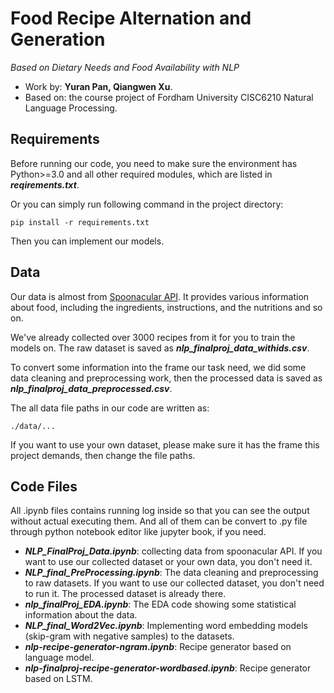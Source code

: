 # Food Recipe Alternation and Generation
*Based on Dietary Needs and Food Availability with NLP*

- Work by: **Yuran Pan, Qiangwen Xu**. 
- Based on: the course project of Fordham University CISC6210 Natural Language Processing. 


## Requirements

Before running our code, you need to make sure the environment has Python>=3.0 and all other required modules, which are listed in ***reqirements.txt***.  

Or you can simply run following command in the project directory:  
 
```
pip install -r requirements.txt
```

Then you can implement our models.

## Data
Our data is almost from [Spoonacular API](https://spoonacular.com/food-api). It provides various information about food, including the ingredients, instructions, and the nutritions and so on. 

We've already collected over 3000 recipes from it for you to train the models on. The raw dataset is saved as ***nlp_finalproj_data_withids.csv***. 

To convert some information into the frame our task need, we did some data cleaning and preprocessing work, then the processed data is saved as ***nlp_finalproj_data_preprocessed.csv***.  

The all data file paths in our code are written as: 

```
./data/...
```
If you want to use your own dataset, please make sure it has the frame this project demands, then change the file paths.


## Code Files  
All .ipynb files contains running log inside so that you can see the output without actual executing them. And all of them can be convert to .py file through python notebook editor like jupyter book, if you need.  

- ***NLP_FinalProj_Data.ipynb***: collecting data from spoonacular API. If you want to use our collected dataset or your own data, you don't need it.  
- ***NLP_final_PreProcessing.ipynb***: The data cleaning and preprocessing to raw datasets. If you want to use our collected dataset, you don't need to run it. The processed dataset is already there.
- ***nlp_finalProj_EDA.ipynb***: The EDA code showing some statistical information about the data.
- ***NLP_final_Word2Vec.ipynb***: Implementing word embedding models (skip-gram with negative samples) to the datasets. 
- ***nlp-recipe-generator-ngram.ipynb***: Recipe generator based on language model.
- ***nlp-finalproj-recipe-generator-wordbased.ipynb***: Recipe generator based on LSTM.


